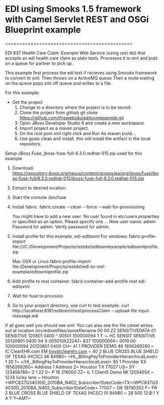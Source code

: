 # EDI using Smooks 1.5 framework with Camel Servlet REST and OSGi Blueprint example
=============================================

EDI 837 Health Care Claim: Example Web Service (using rest dsl) that accepts an edi health care claim as plain texts. Processes it to xml and puts on a queue for partner to pick up.

This example first process the edi text if recieves using Smooks framework to convert to xml.
Then throws on a ActiveMQ queue
Then a route waiting on the queue pops xml off queue and writes to a file.

For this example:
- Get the project 
    1. Change to a directory where the project is to be stored.
    2. Clone the project from github
         git clone https://github.com/thiswebs4u/editoxmlexample.git
    3. Open JBoss Developer Studio 9 and create a new workspace.
    4. Import project as a maven project.
    5. On the root pom.xml right click and Run As maven build...
    6. Use goals clean and install, this will install the artifact in the local repository.
    
Setup JBoss Fuse, jboss-fuse-full-6.3.0.redhat-015.zip used for this example
1. Download:
    https://repository.jboss.org/nexus/content/groups/ea/org/jboss/fuse/jboss-fuse-full/6.3.0.redhat-015/jboss-fuse-full-6.3.0.redhat-015.zip
2. Extract to desired location.
3. Start the console
    <Fuse Install>/bin/fuse
4. Install fabric.
    fabric:create --clean --force --wait-for-provisioning
     
    You might have to add a new user:
    No user found in etc/users.properties or specified as an option. Please specify one ...
    New user name: admin
    Password for admin:
    Verify password for admin:
5. Install profile for this example, edi-editoxml
     For windows:
         fabric:profile-import file:///C:/Development/Projects/restdsl/editoxmlexample/editoxmlprofile.zip

    Mac OSX or Linux
       fabric:profile-import file:/Development/Projects/restdsl/edi-to-xml-example/editoxmlprofile.zip

6. Add profile to root container.
     fabric:container-add-profile root edi-editoxml
     
7. Wait for fuse to provision

8. Go to your project directory, use curl to test example.
     curl http://localhost:8181/editoxml/rest/processClaim --upload-file input-message.edi

If all goes well you should see xml: You can also see the file camel writes out at location  <Fuse Install>/src/edixmlfiles/somefilename
<Segments>
        <InterchangeControlHeader>
                <AuthorizationInformationQualifier>00</AuthorizationInformationQualifier>
                <AuthorizationInformation>          </AuthorizationInformation>
                <SecurityInformationQualifier>00</SecurityInformationQualifier>
                <SecurityInformation>          </SecurityInformation>
                <InterchangeIDQualifier>ZZ</InterchangeIDQualifier>
                <InterchangeSenderID>SENSITIVEDATA  </InterchangeSenderID>
                <InterchangeIDQualifier>01</InterchangeIDQualifier>
                <InterchangeReceiverID>SENSITIVE      </InterchangeReceiverID>
                <InterchangeDate>120801</InterchangeDate>
                <InterchangeTime>0400</InterchangeTime>
                <InterchangeControlStandardsIdentifier>^</InterchangeControlStandardsIdentifier>
                <InterchangeControlVersionNumber>00501</InterchangeControlVersionNumber>
                <InterchangeControlNumber>100000094</InterchangeControlNumber>
                <AcknowledgmentRequested>1</AcknowledgmentRequested>
                <UsageIndicator>T</UsageIndicator>
                <ComponentElementSeparator>:~</ComponentElementSeparator>
        </InterchangeControlHeader>
        <FunctionalGroupHeader>
                <FunctionalIdentifierCode>HC</FunctionalIdentifierCode>
                <ApplicationSendersCode>SENSIT</ApplicationSendersCode>
                <ApplicationReceiversCode>SENSITIVE</ApplicationReceiversCode>
                <Date>20120801</Date>
                <Time>0400</Time>
                <GroupControlNumber>94</GroupControlNumber>
                <ResponsibleAgencyCode>X</ResponsibleAgencyCode>
                <VersionReleaseIndustryIdentifierCode>005010X222A1~</VersionReleaseIndustryIdentifierCode>
        </FunctionalGroupHeader>
        <TransactionSetHeader>
                <TransactionSetIdentifierCode>837</TransactionSetIdentifierCode>
                <TransactionSetControlNumber>100000094~</TransactionSetControlNumber>
        </TransactionSetHeader>
        <BeginningOfHierarchicalTransaction>
                <HierarchicalStructureCode>0019</HierarchicalStructureCode>
                <TransactionSetPurposeCode>00</TransactionSetPurposeCode>
                <OriginatorApplicationTransactionIdentifier>100000094</OriginatorApplicationTransactionIdentifier>
                <TransactionSetCreationDate>20120801</TransactionSetCreationDate>
                <TransactionSetCreationTime>0400</TransactionSetCreationTime>
                <ClaimOrEncounterIdentifier>CH~</ClaimOrEncounterIdentifier>
        </BeginningOfHierarchicalTransaction>
        <SubmitterName>
                <EntityIdentifierCode>41</EntityIdentifierCode>
                <EntityTypeQualifier>1</EntityTypeQualifier>
                <SubmitterLastOrOrganizationName>PROVIDER</SubmitterLastOrOrganizationName>
                <SubmitterFirstName>DEMO</SubmitterFirstName>
                <SubmitterMiddleName>46</SubmitterMiddleName>
                <IdentificationCodeQualifier>1856269260</IdentificationCodeQualifier>
                <SubmitterIdentifier>~</SubmitterIdentifier>
        </SubmitterName>
        <SubmitterEDIContactInformation>
                <ContactFunctionCode>IC</ContactFunctionCode>
                <SubmitterContactName>ClearEHR.com</SubmitterContactName>
                <CommunicationNumberQualifier>EM</CommunicationNumberQualifier>
                <CommunicationNumber>troy@clearehr.com</CommunicationNumber>
                <CommunicationNumber>~</CommunicationNumber>
        </SubmitterEDIContactInformation>
        <ReceiverName>
                <EntityIdentifierCode>40</EntityIdentifierCode>
                <EntityTypeQualifier>2</EntityTypeQualifier>
                <ReceiverName>BLUE CROSS BLUE SHIELD OF TEXAS (HCSC)</ReceiverName>
                <InformationReceiverIdentificationNumber>46</InformationReceiverIdentificationNumber>
                <ReceiverPrimaryIdentifier>84980~</ReceiverPrimaryIdentifier>
        </ReceiverName>
        <HL_BillingPayToProviderHierarchicalLevel>
                <HierarchicalIDNumber>1</HierarchicalIDNumber>
                <HierarchicalLevelCode>20</HierarchicalLevelCode>
                <HierarchicalChildCode>1~</HierarchicalChildCode>
        </HL_BillingPayToProviderHierarchicalLevel>
        <BillingProviderName>
                <EntityIdentifierCode>85</EntityIdentifierCode>
                <EntityTypeQualifier>1</EntityTypeQualifier>
                <BillingProviderLastOrOrganizationalName>Provider</BillingProviderLastOrOrganizationalName>
                <IdentificationCodeQualifier>XX</IdentificationCodeQualifier>
                <BillingProviderIdentifier>1856269260~</BillingProviderIdentifier>
        </BillingProviderName>
        <BillingProviderAddress>
                <BillingProviderAddressLine>Address 1</BillingProviderAddressLine>
                <BillingProviderAddressLine>Address 2~</BillingProviderAddressLine>
        </BillingProviderAddress>
        <BillingProviderCityStateZIPCode>
                <BillingProviderCityName>Houston</BillingProviderCityName>
                <BillingProviderStateOrProvinceCode>TX</BillingProviderStateOrProvinceCode>
                <BillingProviderPostalZoneOrZIPCode>77027</BillingProviderPostalZoneOrZIPCode>
                <CountryCode>US~</CountryCode>
        </BillingProviderCityStateZIPCode>
        <BillingProviderSecondaryIdentification>
                <ReferenceIdentificationQualifier>SY</ReferenceIdentificationQualifier>
                <BillingProviderAdditionalIdentifier>123456789~</BillingProviderAdditionalIdentifier>
        </BillingProviderSecondaryIdentification>
        <SubscriberHierarchicalLevel>
                <HierarchicalIDNumber>2</HierarchicalIDNumber>
                <HierarchicalParentIDNumber>1</HierarchicalParentIDNumber>
                <HierarchicalLevelCode>22</HierarchicalLevelCode>
                <HierarchicalChildCode>0~</HierarchicalChildCode>
        </SubscriberHierarchicalLevel>
        <SubscriberInformation>
                <PayerResponsibilitySequenceNumberCode>P</PayerResponsibilitySequenceNumberCode>
                <IndividualRelationshipCode>18</IndividualRelationshipCode>
                <InsuredGroupOrPolicyNumber>216000</InsuredGroupOrPolicyNumber>
                <ClaimFilingIndicatorCode>ZZ~</ClaimFilingIndicatorCode>
        </SubscriberInformation>
        <SubscriberName>
                <EntityIdentifierCode>IL</EntityIdentifierCode>
                <EntityTypeQualifier>1</EntityTypeQualifier>
                <SubscriberLastName>Client5</SubscriberLastName>
                <SubscriberFirstName>Demo</SubscriberFirstName>
                <SubscriberMiddleName>MI</SubscriberMiddleName>
                <SubscriberNameSuffix>12054054</SubscriberNameSuffix>
                <SubscriberPrimaryIdentifier>~</SubscriberPrimaryIdentifier>
        </SubscriberName>
        <SubscriberAddress>
                <SubscriberAddressLine>1234 lucky lane</SubscriberAddressLine>
                <SubscriberAddressLine>~</SubscriberAddressLine>
        </SubscriberAddress>
        <SubscriberCityStateZIPCode>
                <SubscriberCityName>Houston</SubscriberCityName>
                <WPC837Q34030D_2010BA_N402_SubscriberStateCode>TX</WPC837Q34030D_2010BA_N402_SubscriberStateCode>
                <SubscriberPostalZoneOrZIPCode>77007</SubscriberPostalZoneOrZIPCode>
                <CountryCode>~</CountryCode>
        </SubscriberCityStateZIPCode>
        <SubscriberDemographicInformation>
                <DateTimePeriodFormatQualifier>D8</DateTimePeriodFormatQualifier>
                <SubscriberBirthDate>19790302</SubscriberBirthDate>
                <SubscriberGenderCode>F~</SubscriberGenderCode>
        </SubscriberDemographicInformation>
        <CreditDebitCardAccountHolderName>
                <EntityIdentifierCode>PR</EntityIdentifierCode>
                <EntityTypeQualifier>2</EntityTypeQualifier>
                <CreditOrDebitCardHolderLastOrOrganizationalName>BLUE CROSS BLUE SHIELD OF TEXAS (HCSC)</CreditOrDebitCardHolderLastOrOrganizationalName>
                <CreditOrDebitCardHolderFirstName>PI</CreditOrDebitCardHolderFirstName>
                <CreditOrDebitCardHolderMiddleName>84980</CreditOrDebitCardHolderMiddleName>
                <CreditOrDebitCardNumber>~</CreditOrDebitCardNumber>
        </CreditDebitCardAccountHolderName>
        <CreditDebitCardAccountHolderName>
                <PatientAccountNumber>28</PatientAccountNumber>
                <TotalClaimChargeAmount>500</TotalClaimChargeAmount>
                <BenefitsAssignmentCertificationIndicator>12:B:1</BenefitsAssignmentCertificationIndicator>
                <ReleaseOfInformationCode>Y</ReleaseOfInformationCode>
                <ExplanationOfBenefitsIndicator>A</ExplanationOfBenefitsIndicator>
                <DelayReasonCode>Y</DelayReasonCode>
                <HealthCareServiceLocationInformation>Y~AMT~</HealthCareServiceLocationInformation>
        </CreditDebitCardAccountHolderName>
</Segments>















